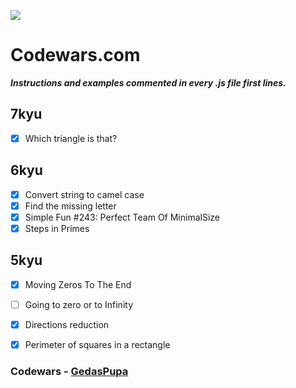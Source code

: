 ![](https://www.codewars.com/users/GedasPupa/badges/micro)

# Codewars.com

**_Instructions and examples commented in every .js file first lines._**

## 7kyu

- [x] Which triangle is that?

## 6kyu

- [x] Convert string to camel case
- [X] Find the missing letter
- [x] Simple Fun #243: Perfect Team Of MinimalSize
- [x] Steps in Primes

## 5kyu

- [x] Moving Zeros To The End
- [ ] Going to zero or to Infinity
- [x] Directions reduction
- [x] Perimeter of squares in a rectangle


### Codewars - [GedasPupa](https://www.codewars.com/users/GedasPupa)
